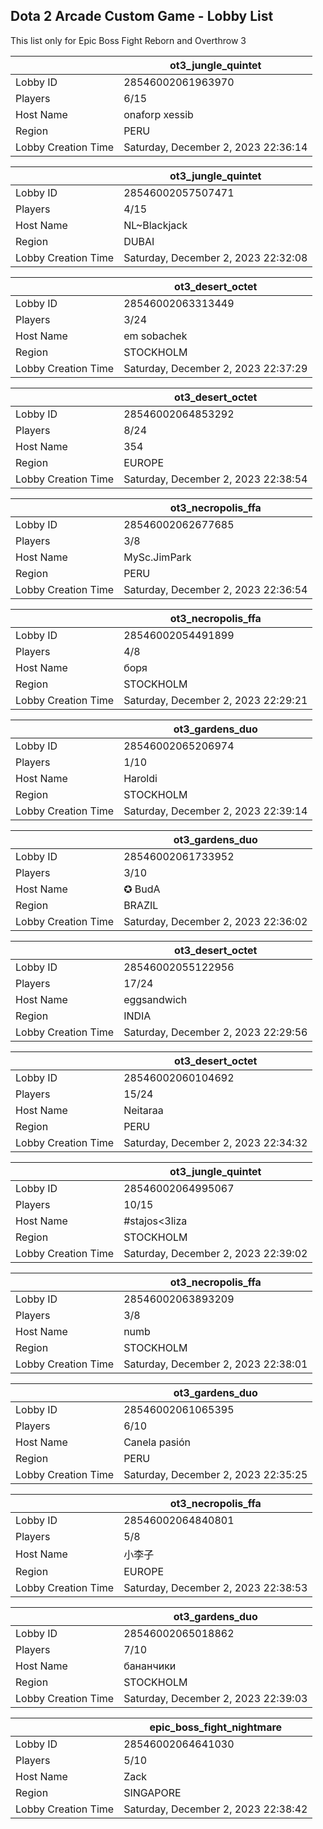 ## Dota 2 Arcade Custom Game - Lobby List

This list only for Epic Boss Fight Reborn and Overthrow 3

|  | ot3_jungle_quintet |
| ------ | ------ |
| Lobby ID | 28546002061963970 |
| Players | 6/15 |
| Host Name | onaforp xessib |
| Region | PERU |
| Lobby Creation Time | Saturday, December 2, 2023 22:36:14 |


|  | ot3_jungle_quintet |
| ------ | ------ |
| Lobby ID | 28546002057507471 |
| Players | 4/15 |
| Host Name | NL~Blackjack |
| Region | DUBAI |
| Lobby Creation Time | Saturday, December 2, 2023 22:32:08 |


|  | ot3_desert_octet |
| ------ | ------ |
| Lobby ID | 28546002063313449 |
| Players | 3/24 |
| Host Name | em sobachek |
| Region | STOCKHOLM |
| Lobby Creation Time | Saturday, December 2, 2023 22:37:29 |


|  | ot3_desert_octet |
| ------ | ------ |
| Lobby ID | 28546002064853292 |
| Players | 8/24 |
| Host Name | 354 |
| Region | EUROPE |
| Lobby Creation Time | Saturday, December 2, 2023 22:38:54 |


|  | ot3_necropolis_ffa |
| ------ | ------ |
| Lobby ID | 28546002062677685 |
| Players | 3/8 |
| Host Name | MySc.JimPark |
| Region | PERU |
| Lobby Creation Time | Saturday, December 2, 2023 22:36:54 |


|  | ot3_necropolis_ffa |
| ------ | ------ |
| Lobby ID | 28546002054491899 |
| Players | 4/8 |
| Host Name | боря |
| Region | STOCKHOLM |
| Lobby Creation Time | Saturday, December 2, 2023 22:29:21 |


|  | ot3_gardens_duo |
| ------ | ------ |
| Lobby ID | 28546002065206974 |
| Players | 1/10 |
| Host Name | Haroldi |
| Region | STOCKHOLM |
| Lobby Creation Time | Saturday, December 2, 2023 22:39:14 |


|  | ot3_gardens_duo |
| ------ | ------ |
| Lobby ID | 28546002061733952 |
| Players | 3/10 |
| Host Name | ✪ BudA |
| Region | BRAZIL |
| Lobby Creation Time | Saturday, December 2, 2023 22:36:02 |


|  | ot3_desert_octet |
| ------ | ------ |
| Lobby ID | 28546002055122956 |
| Players | 17/24 |
| Host Name | eggsandwich |
| Region | INDIA |
| Lobby Creation Time | Saturday, December 2, 2023 22:29:56 |


|  | ot3_desert_octet |
| ------ | ------ |
| Lobby ID | 28546002060104692 |
| Players | 15/24 |
| Host Name | Neitaraa |
| Region | PERU |
| Lobby Creation Time | Saturday, December 2, 2023 22:34:32 |


|  | ot3_jungle_quintet |
| ------ | ------ |
| Lobby ID | 28546002064995067 |
| Players | 10/15 |
| Host Name | #stajos<3liza |
| Region | STOCKHOLM |
| Lobby Creation Time | Saturday, December 2, 2023 22:39:02 |


|  | ot3_necropolis_ffa |
| ------ | ------ |
| Lobby ID | 28546002063893209 |
| Players | 3/8 |
| Host Name | numb |
| Region | STOCKHOLM |
| Lobby Creation Time | Saturday, December 2, 2023 22:38:01 |


|  | ot3_gardens_duo |
| ------ | ------ |
| Lobby ID | 28546002061065395 |
| Players | 6/10 |
| Host Name | Canela pasión |
| Region | PERU |
| Lobby Creation Time | Saturday, December 2, 2023 22:35:25 |


|  | ot3_necropolis_ffa |
| ------ | ------ |
| Lobby ID | 28546002064840801 |
| Players | 5/8 |
| Host Name | 小李子 |
| Region | EUROPE |
| Lobby Creation Time | Saturday, December 2, 2023 22:38:53 |


|  | ot3_gardens_duo |
| ------ | ------ |
| Lobby ID | 28546002065018862 |
| Players | 7/10 |
| Host Name | бананчики |
| Region | STOCKHOLM |
| Lobby Creation Time | Saturday, December 2, 2023 22:39:03 |


|  | epic_boss_fight_nightmare |
| ------ | ------ |
| Lobby ID | 28546002064641030 |
| Players | 5/10 |
| Host Name | Zack |
| Region | SINGAPORE |
| Lobby Creation Time | Saturday, December 2, 2023 22:38:42 |


